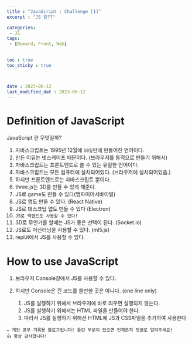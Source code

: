 ```yaml
---
title : "JavaScript : Challenge [1]"
excerpt : "JS 란??"

categories: 
 - JS
tags: 
 - [Nomard, Front, Web]

 
toc : true
toc_sticky : true



date : 2023-06-12
last_modified_dat : 2023-06-12
---
```


# Definition of JavaScript

<div class='notice--info' markdown='1'>
JavaScript 란 무엇일까?
</div>

1. 자바스크립트는 1995년 12월에 `10일`만에 만들어진 언어이다.  
2. 만든 이유는 넷스케이프 때문이다. (브라우저를 동적으로 만들기 위해서)
3. 자바스크립트는 프론트엔드로 쓸 수 있는 유일한 언어이다.
4. 자바스크립트는 모든 컴퓨터에 설치되어있다.  (브라우저에 설치되어있음.)
5. 하지만 프론트엔드로는 자바스크립트 뿐이다.
6. three.js는 3D를 만들 수 있게 해준다.
7. JS로 game도 만들 수 있다(뱀파이어서바이벌)
8. JS로 앱도 만들 수 있다. (React Native)
9. JS로 데스크탑 앱도 만들 수 있다 (Electron)
10. `JS로 백엔드도 사용할 수 있다!`
11. 3D로 무언가를 할때는 JS가 좋은 선택이 된다. (Socket.io)
12. JS로도 머신러닝을 사용할 수 있다. (ml5.js)
13. repl.it에서 JS를 사용할 수 있다.

# How to use JavaScript

1. 브라우저 Console창에서 JS를 사용할 수 있다.
2. 하지만 Console은 긴 코드를 쓸만한 곳은 아니다. (one line only)
     
   1. JS를 실행하기 위해서 브라우저에 바로 띄우면 실행되지 않는다.
   2. JS를 실행하기 위해서는 HTML 파일을 만들어야 한다.
   3. 따라서 JS를 실행하기 위해선 HTML에 JS과 CSS파일을 추가하여 사용한다

```
✏️ 개인 공부 기록용 블로그입니다! 틀린 부분이 있으면 언제든지 댓글로 알려주세요!
👍 항상 감사합니다!
```